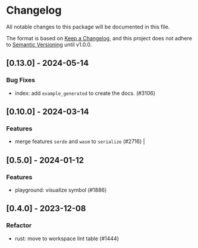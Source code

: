 # Changelog

All notable changes to this package will be documented in this file.

The format is based on [Keep a Changelog](https://keepachangelog.com/en/1.0.0/),
and this project does not adhere to [Semantic Versioning](https://semver.org/spec/v2.0.0.html) until v1.0.0.

## [0.13.0] - 2024-05-14

### Bug Fixes

* index: add `example_generated` to create the docs. (#3106)

## [0.10.0] - 2024-03-14

### Features
- merge features `serde` and `wasm` to `serialize` (#2716) |

## [0.5.0] - 2024-01-12

### Features

* playground: visualize symbol (#1886)

## [0.4.0] - 2023-12-08

### Refactor

* rust: move to workspace lint table (#1444)

